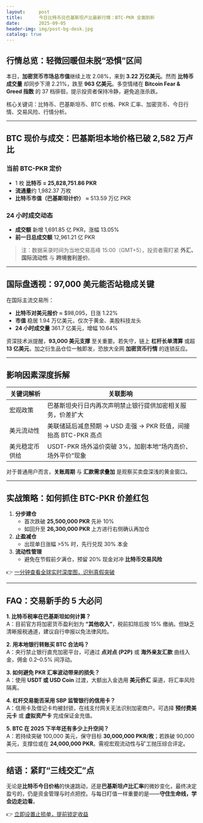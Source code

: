 ```yaml
---
layout:     post
title:      今日比特币兑巴基斯坦卢比最新行情：BTC-PKR 全面剖析
date:       2025-09-05
header-img: img/post-bg-desk.jpg
catalog: true
---
```


## 行情总览：轻微回暖但未脱“恐惧”区间  
本日，**加密货币市场总市值**继续上攻 2.08%，来到 **3.22 万亿美元**。然而 **比特币成交量** 却同步下滑 2.21%，跌至 **963 亿美元**。多空情绪在 **Bitcoin Fear & Greed 指数** 的 37 档徘徊，提示投资者保持冷静，避免追涨杀跌。

核心关键词：比特币、巴基斯坦币、BTC 价格、PKR 汇率、加密货币、今日行情、交易风险、行情分析。

---

## BTC 现价与成交：巴基斯坦本地价格已破 2,582 万卢比  

### 当前 BTC-PKR 定价  
- 1 枚 **比特币 = 25,828,751.86 PKR**  
- **流通量**约 1,982.37 万枚  
- **比特币市值（巴基斯坦计价）** ≈ 513.59 万亿 PKR  

### 24 小时成交动态  
- **成交额** 新增 1,691.85 亿 PKR，涨幅 13.05%  
- **前一日总成交额** 12,961.21 亿 PKR  

> 注：数据采录时间为当地交易高峰 15:00（GMT+5），投资者需盯紧 **外汇、国际流动性** 与 **跨境套利差价**。

---

## 国际盘透视：97,000 美元能否站稳成关键  

在国际主流交易所：  
- **比特币对美元报价** ≈ $98,095，日涨 1.22%  
- **市值** 稳居 1.94 万亿美元，仅次于黄金、美股科技龙头  
- **24 小时成交量** 361.7 亿美元，增幅 10.64%  

资深技术派提醒，**93,000 美元支撑** 至关重要。若失守，链上 **杠杆长单清算** 或超 **13 亿美元**，加之衍生品仓位一触即发，恐放大全网 **加密货币行情** 的连锁反应。

---

## 影响因素深度拆解  
| 关键词解析 | 关联影响 |  
| --- | --- |  
| 宏观政策 | 巴基斯坦央行日内再次声明禁止银行提供加密相关服务，价差扩大 |  
| 美元流动性 | 美联储延后减息预期 → USD 走强 → PKR 贬值，间接抬高 BTC-PKR 高点 |  
| 美元稳定币供给 | USDT-PKR 场外溢价突破 3%，加剧本地“场内高价、场外平价”现象 |  

对于普通用户而言，**关账周期** 与 **汇款需求叠加** 是观察买卖盘深浅的黄金窗口。

---

## 实战策略：如何抓住 BTC-PKR 价差红包  

1. **分步建仓**  
   - 首次跌破 **25,500,000 PKR** 先补 10%  
   - 如回升至 **26,300,000 PKR** 上方进行右侧确认再加仓  
2. **止盈减仓**  
   - 出现单日涨幅 >5% 时，先行兑现 30% 本金  
3. **流动性管理**  
   - 避免在节假前夕满仓，预留 20% 现金对冲 **比特币交易风险**  

👉 [一分钟查看全球实时深度图，识别真假突破](https://okxdog.com/)

---

## FAQ：交易新手的 5 大必问  

**1. 比特币税率在巴基斯坦如何计算？**  
A：目前官方将加密货币盈利划为 **“其他收入”**，税前扣除后按 15% 缴纳。但缺乏清晰报税通道，建议自行申报以免法律风险。  

**2. 用本地银行转账买 BTC 合法吗？**  
A：央行禁止银行直充加密平台，可通过 **点对点 (P2P)** 或 **海外亲友汇款** 曲线入金，佣金 0.2–0.5% 间浮动。  

**3. 如何避免 PKR 汇率波动带来的损失？**  
A：使用 **USDT 或 USD Coin** 过渡，大额出入金选用 **美元侨汇** 渠道，将汇率风险隔离。  

**4. 杠杆交易能否采用 SBP 监管银行的信用卡？**  
A：信用卡及借记卡均被封锁，在线支付网关无法识别加密商户。可选择 **预付费美元卡** 或 **虚拟资产卡** 完成保证金充值。  

**5. BTC 在 2025 下半年还有多少上升空间？**  
A：若持续突破 100,000 美元，保守目标 **30,000,000 PKR/枚**；若跌破 90,000 美元，支撑位或在 **24,000,000 PKR**。需视宏观流动性与矿工抛压综合评定。  

---

## 结语：紧盯“三线交汇”点  

无论是**比特币今日价格**的快速跳动，还是**巴基斯坦卢比汇率**的微妙变化，最终决定盈亏的，仍是资金管理与时点把控。与每日盯值一样重要的是——**守住生命线，学会边走边看**。

👉 [立即设置止损单，提前锁定收益](https://okxdog.com/)
